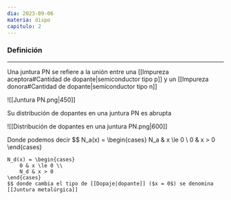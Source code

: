 ```yaml
---
dia: 2023-09-06
materia: dispo
capitulo: 2
---
```

### Definición
---
Una juntura PN se refiere a la unión entre una [[Impureza aceptora#Cantidad de dopante|semiconductor tipo p]] y un [[Impureza donora#Cantidad de dopante|semiconductor tipo n]]

![[Juntura PN.png|450]]

Su distribución de dopantes en una juntura PN es abrupta

![[Distribución de dopantes en una juntura PN.png|600]]

Donde podemos decir $$ 
N_a(x) = \begin{cases} 
	N_a & x \le 0 \\
	0 & x > 0
\end{cases} 
~~~~~~~
N_d(x) = \begin{cases} 
	0 & x \le 0 \\
	N_d & x > 0
\end{cases}
$$ donde cambia el tipo de [[Dopaje|dopante]] ($x = 0$) se denomina [[Juntura metalúrgica]]